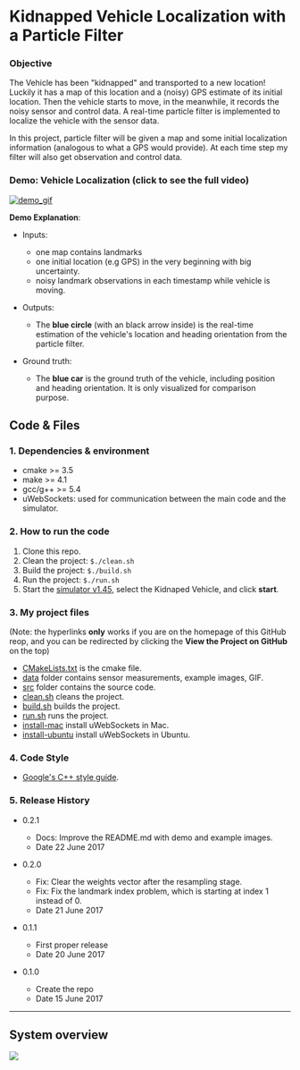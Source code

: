 # **Kidnapped Vehicle Localization with a Particle Filter**

### Objective
The Vehicle has been "kidnapped" and transported to a new location! Luckily it has a map of this location and 
a (noisy) GPS estimate of its initial location. Then the vehicle starts to move, in the meanwhile, it records 
the noisy sensor and control data. A real-time particle filter is implemented to localize the vehicle with 
 the sensor data.

In this project, particle filter will be given a map and some initial localization information (analogous to 
what a GPS would provide). At each time step my filter 
will also get observation and control data. 

### Demo: Vehicle Localization (click to see the full video)

[![demo_gif][demo_gif]](https://youtu.be/5q1dVAjntNw)

**Demo Explanation**: 
* Inputs:
    * one map contains landmarks
    * one initial location (e.g GPS) in the very beginning with big uncertainty.
    * noisy landmark observations in each timestamp while vehicle is moving.

* Outputs: 
    * The **blue circle** (with an black arrow inside) is the real-time estimation of the vehicle's location 
      and heading orientation from the particle filter.

* Ground truth: 
    * The **blue car** is the ground truth of the vehicle, including position and heading orientation. 
    It is only visualized for comparison purpose.


## Code & Files
### 1. Dependencies & environment

* cmake >= 3.5
* make >= 4.1
* gcc/g++ >= 5.4
* uWebSockets: used for communication between the main code and the simulator.
    

### 2. How to run the code

1. Clone this repo.
2. Clean the project: `$./clean.sh`
3. Build the project: `$./build.sh` 
4. Run the project: `$./run.sh`
5. Start the [simulator v1.45](https://github.com/udacity/self-driving-car-sim/releases), 
select the Kidnaped Vehicle, and click **start**. 


### 3. My project files 
(Note: the hyperlinks **only** works if you are on the homepage of this GitHub reop,
and you can be redirected by clicking the **View the Project on GitHub** on the top)

* [CMakeLists.txt](CMakeLists.txt) is the cmake file.
* [data](data) folder contains sensor measurements, example images, GIF. 
* [src](src) folder contains the source code.
* [clean.sh](clean.sh) cleans the project.
* [build.sh](build.sh) builds the project.
* [run.sh](run.sh) runs the project.
* [install-mac](install-mac.sh) install uWebSockets in Mac.
* [install-ubuntu](install-ubuntu.sh) install uWebSockets in Ubuntu.


### 4. Code Style

* [Google's C++ style guide](https://google.github.io/styleguide/cppguide.html).


### 5. Release History

* 0.2.1
    * Docs: Improve the README.md with demo and example images.
    * Date 22 June 2017

* 0.2.0
    * Fix: Clear the weights vector after the resampling stage.
    * Fix: Fix the landmark index problem, which is starting at index 1 instead of 0.
    * Date 21 June 2017

* 0.1.1
    * First proper release
    * Date 20 June 2017

* 0.1.0
    * Create the repo
    * Date 15 June 2017


---

## System overview

![][image1]

[//]: # (Image References)
[image1]: ./data/1.png
[image2]: ./data/ekf_flow.jpg
[image3]: ./data/ekf_vs_kf.jpg
[image4]: ./data/lidar.jpg
[image5]: ./data/radar.jpg
[image6]: ./data/camera-vs-radar-vs-lidar_1.png
[demo_gif]: ./data/demo.gif
[lidar_gif]: ./data/lidar.gif
[both_gif]: ./data/both_lidar_radar.gif